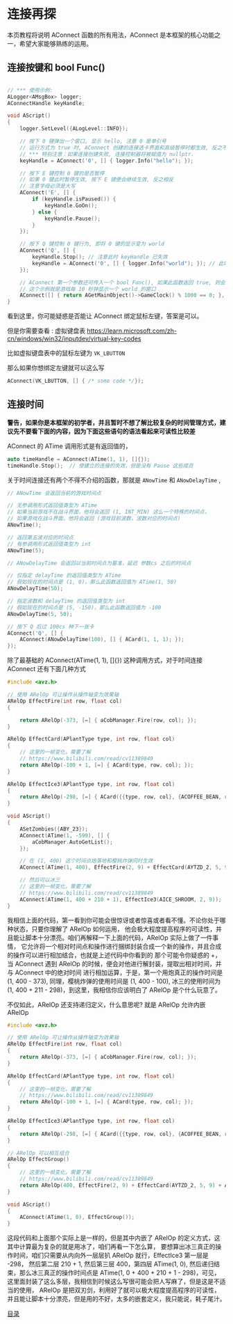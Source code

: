 <!--
 * @Coding: utf-8
 * @Author: vector-wlc
 * @Date: 2021-09-25 19:12:51
 * @Description: 
-->
# 连接再探

本页教程将说明 AConnect 函数的所有用法，AConnect 是本框架的核心功能之一，希望大家能够熟练的运用。


## 连接按键和 bool Func()
```C++

// *** 使用示例:
ALogger<AMsgBox> logger;
AConnectHandle keyHandle;

void AScript()
{
    logger.SetLevel({ALogLevel::INFO});

    // 按下 0 键弹出一个窗口, 显示 hello, 注意 0 是单引号
    // 运行方式为 true 时, AConnect 创建的连接选卡界面和高级暂停时都生效, 反之不生效
    // *** 特别注意：如果连接创建失败, 连接控制器将被赋值为 nullptr.
    keyHandle = AConnect('0', [] { logger.Info("hello"); });

    // 按下 E 键控制 0 键的是否暂停
    // 如果 0 键此时暂停生效, 按下 E 键便会继续生效, 反之相反
    // 注意字母必须是大写
    AConnect('E', [] {
        if (keyHandle.isPaused()) {
            keyHandle.GoOn();
        } else {
            keyHandle.Pause();
        }
    });

    // 按下 Q 键控制 0 键行为, 即将 0 键的显示变为 world
    AConnect('Q', [] {
        keyHandle.Stop(); // 注意此时 keyHandle 已失效
        keyHandle = AConnect('0', [] { logger.Info("world"); }); // 此时 keyHandle 重新有效
    });

    // AConnect 第一个参数还可传入一个 bool Func(), 如果此函数返回 true, 则会执行后面的操作
    // 这个示例就是游戏每 10 秒钟显示一个 world 的窗口
    AConnect([] { return AGetMainObject()->GameClock() % 1000 == 0; }, [] { logger.Info("world"); });
}
```

看到这里，你可能疑惑是否能让 AConnect 绑定鼠标左键，答案是可以。

但是你需要查看 :  虚拟键盘表 https://learn.microsoft.com/zh-cn/windows/win32/inputdev/virtual-key-codes

比如虚拟键盘表中的鼠标左键为 `VK_LBUTTON`

那么如果你想绑定左键就可以这么写

```C++
AConnect(VK_LBUTTON, [] { /* some code */});
```


## 连接时间

**警告，如果你是本框架的初学者，并且暂时不想了解比较复杂的时间管理方式，建议先不要看下面的内容，因为下面这些语句的语法看起来可读性比较差**

AConnect 的 ATime 调用形式是有返回值的，
```C++
auto timeHandle = AConnect(ATime(1, 1), []{});
timeHandle.Stop();  // 使建立的连接的失效，但是没有 Pause 这些成员
```

关于时间连接还有两个不得不介绍的函数，那就是 `ANowTime` 和 `ANowDelayTime` ,

```C++
// ANowTime 会返回当前的游戏时间点

// 无参调用形式返回值类型为 ATime
// 如果当前游戏不在战斗界面，他将会返回 (1, INT_MIN) 这么一个特殊的时间点，
// 如果游戏在战斗界面，他将会返回 (游戏目前波数，波数对应的时间点)
ANowTime();

// 返回第五波对应的时间点
// 有参调用形式返回值类型为 int
ANowTime(5);

// ANowDelayTime 会返回以当前时间点为基准，延迟 参数cs 之后的时间点

// 仅指定 delayTime 的返回值类型为 ATime
// 假如现在的时间点是 (1, 0)，那么此函数返回值为 ATime(1, 50)
ANowDelayTime(50);

// 指定波数和 delayTime 的返回值类型为 int
// 假如现在的时间点是 (5, -150)，那么此函数返回值为 -100
ANowDelayTime(5, 50);

```

```C++
// 按下 Q 后过 100cs 种下一张卡
AConnect('Q', [] {
    AConnect(ANowDelayTime(100), [] { ACard(1, 1, 1); });
});
```
除了最基础的 AConnect(ATime(1, 1), []{}) 这种调用方式，对于时间连接 AConnect 还有下面几种方式

```C++
#include <avz.h>

// 使用 ARelOp 可让操作从操作轴变为效果轴
ARelOp EffectFire(int row, float col)
{

    return ARelOp(-373, [=] { aCobManager.Fire(row, col); });
}

ARelOp EffectCard(APlantType type, int row, float col)
{
    // 这里的一帧变化，需要了解
    // https://www.bilibili.com/read/cv11389849
    return ARelOp(-100 + 1, [=] { ACard(type, row, col); });
}

ARelOp EffectIce3(APlantType type, int row, float col)
{
    return ARelOp(-298, [=] { ACard({{type, row, col}, {ACOFFEE_BEAN, row, col}});AIce3(298); });
}

void AScript()
{
    ASetZombies({ABY_23});
    AConnect(ATime(1, -599), [] {
        aCobManager.AutoGetList();
    });

    // 在 (1, 400) 这个时间点炮落地和樱桃炸弹同时生效
    AConnect(ATime(1, 400), EffectFire(2, 9) + EffectCard(AYTZD_2, 5, 9));

    // 然后可以冰三
    // 这里的一帧变化，需要了解
    // https://www.bilibili.com/read/cv11389849
    AConnect(ATime(1, 400 + 210 + 1), EffectIce3(AICE_SHROOM, 2, 9));
}
```

我相信上面的代码，第一看到你可能会很惊讶或者惊喜或者看不懂。不论你处于哪种状态，只要你理解了 ARelOp 如何运用，
他会极大程度提高程序的可读性，并且能让脚本十分漂亮。咱们再解释一下上面的代码，ARelOp 实际上做了一件事情，
它允许将一个相对时间点和操作进行捆绑封装合成一个新的操作，并且合成的操作可以进行相加结合，也就是上述代码中你看到的
那个可能令你疑惑的 +，当 AConnect 遇到 ARelOp 的时候，便会对他进行解封装，提取出相对时间，并与 AConnect 中的绝对时间
进行相加运算，于是，第一个用炮真正的操作时间是 (1, 400 - 373), 同理，樱桃炸弹的使用时间是 (1, 400 - 100), 冰三的使用时间为
(1, 400 + 211 - 298)，到这里，我相信你应该明白了 ARelOp 是个什么玩意了。

不仅如此，ARelOp 还支持递归定义，什么意思呢? 就是 ARelOp 允许内嵌 ARelOp

```C++
#include <avz.h>

// 使用 ARelOp 可让操作从操作轴变为效果轴
ARelOp EffectFire(int row, float col)
{
    return ARelOp(-373, [=] { aCobManager.Fire(row, col); });
}

ARelOp EffectCard(APlantType type, int row, float col)
{
    // 这里的一帧变化，需要了解
    // https://www.bilibili.com/read/cv11389849
    return ARelOp(-100 + 1, [=] { ACard(type, row, col); });
}

ARelOp EffectIce3(APlantType type, int row, float col)
{
    return ARelOp(-298, [=] { ACard({{type, row, col}, {ACOFFEE_BEAN, row, col}});AIce3(298); });
}

// ARelOp 可以相互组合
ARelOp EffectGroup()
{
    // 这里的一帧变化，需要了解
    // https://www.bilibili.com/read/cv11389849
    return ARelOp(400, EffectFire(2, 9) + EffectCard(AYTZD_2, 5, 9) + ARelOp(210 + 1, EffectIce3(AICE_SHROOM, 1, 6)));
}

void AScript()
{
    AConnect(ATime(1, 0), EffectGroup());
}
```

这段代码和上面那个实际上是一样的，但是其中内嵌了 ARelOp 的定义方式，这其中计算最为复杂的就是用冰了，咱们再看一下怎么算，
要想算出冰三真正的操作时间，咱们只需要从内向外一层层扒 ARelOp 就行，EffectIce3 第一层是 -298， 然后第二层 210 + 1, 然后第三层 400，第四层 ATime(1, 0), 然后递归结束，那么冰三真正的操作时间点是 ATime(1, 0 + 400 + 210 + 1 - 298)，可见，这里面封装了这么多层，我相信到时候这么写很可能会把人写麻了，但是这是不适当的使用， ARelOp 是把双刃剑，利用好了就可以极大程度提高程序的可读性，并且能让脚本十分漂亮，但是用的不好，太多的嵌套定义，我只能说，耗子尾汁。

[目录](./0catalogue.md)
